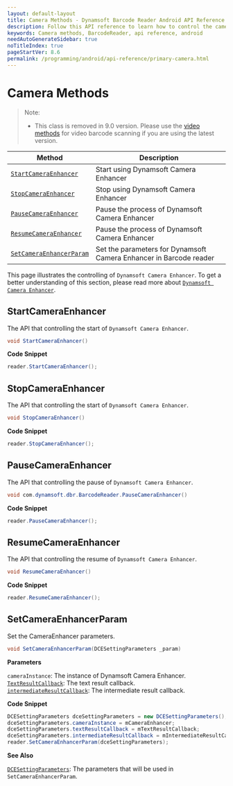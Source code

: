 ```yaml
---
layout: default-layout
title: Camera Methods - Dynamsoft Barcode Reader Android API Reference
description: Follow this API reference to learn how to control the camera enhancer via Dynamsoft Barcode Reader APIs on Android.
keywords: Camera methods, BarcodeReader, api reference, android
needAutoGenerateSidebar: true
noTitleIndex: true
pageStartVer: 8.6
permalink: /programming/android/api-reference/primary-camera.html
---
```



# Camera Methods

> Note:  
>  
> - This class is removed in 9.0 version. Please use the [video methods](primary-video.html) for video barcode scanning if you are using the latest version.

| Method | Description |
|--------|-------------|
| [`StartCameraEnhancer`](#startcameraenhancer) | Start using Dynamsoft Camera Enhancer |
| [`StopCameraEnhancer`](#stopcameraenhancer) | Stop using Dynamsoft Camera Enhancer |
| [`PauseCameraEnhancer`](#pausecameraenhancer) | Pause the process of Dynamsoft Camera Enhancer |
| [`ResumeCameraEnhancer`](#resumecameraenhancer) | Pause the process of Dynamsoft Camera Enhancer |
| [`SetCameraEnhancerParam`](#setcameraenhancerparam) | Set the parameters for Dynamsoft Camera Enhancer in Barcode reader |

This page illustrates the controlling of `Dynamsoft Camera Enhancer`. To get a better understanding of this section, please read more about [`Dynamsoft Camera Enhancer`](https://www.dynamsoft.com/camera-enhancer/docs/mobile/programming/android/).

## StartCameraEnhancer

The API that controlling the start of `Dynamsoft Camera Enhancer`.

```java
void StartCameraEnhancer()
```

**Code Snippet**

```java
reader.StartCameraEnhancer();
```

## StopCameraEnhancer

The API that controlling the start of `Dynamsoft Camera Enhancer`.

```java
void StopCameraEnhancer()
```

**Code Snippet**

```java
reader.StopCameraEnhancer();
```

## PauseCameraEnhancer

The API that controlling the pause of `Dynamsoft Camera Enhancer`.

```java
void com.dynamsoft.dbr.BarcodeReader.PauseCameraEnhancer()
```

**Code Snippet**

```java
reader.PauseCameraEnhancer();
```

## ResumeCameraEnhancer

The API that controlling the resume of `Dynamsoft Camera Enhancer`.

```java
void ResumeCameraEnhancer()
```

**Code Snippet**

```java
reader.ResumeCameraEnhancer();
```

## SetCameraEnhancerParam

Set the CameraEnhancer parameters.

```java
void SetCameraEnhancerParam(DCESettingParameters _param)
```

**Parameters**

`cameraInstance`: The instance of Dynamsoft Camera Enhancer.  
[`TextResultCallback`](interface-textresultcallback-v8.9.3.html): The text result callback.  
[`intermediateResultCallback`](interface-intermediateresultcallback-v8.9.3.html): The intermediate result callback.

**Code Snippet**

```java
DCESettingParameters dceSettingParameters = new DCESettingParameters();
dceSettingParameters.cameraInstance = mCameraEnhancer;
dceSettingParameters.textResultCallback = mTextResultCallback;
dceSettingParameters.intermediateResultCallback = mIntermediateResultCallback;
reader.SetCameraEnhancerParam(dceSettingParameters);
```

**See Also**

[`DCESettingParameters`](auxiliary-DCESettingParameters.html): The parameters that will be used in `SetCameraEnhancerParam`.

